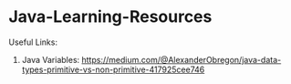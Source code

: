 # Java-Learning-Resources

Useful Links:

1. Java Variables: https://medium.com/@AlexanderObregon/java-data-types-primitive-vs-non-primitive-417925cee746
